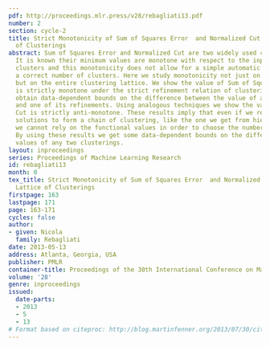 ```yaml
---
pdf: http://proceedings.mlr.press/v28/rebagliati13.pdf
number: 2
section: cycle-2
title: Strict Monotonicity of Sum of Squares Error  and Normalized Cut in the Lattice
  of Clusterings
abstract: Sum of Squares Error and Normalized Cut are two widely used clustering functional.
  It is known their minimum values are monotone with respect to the input number of
  clusters and this monotonicity does not allow for a simple automatic selection of
  a correct number of clusters. Here we study monotonicity not just on the minimizers
  but on the entire clustering lattice. We show the value of Sum of Squares Error
  is strictly monotone under the strict refinement relation of clusterings and we
  obtain data-dependent bounds on the difference between the value of a clustering
  and one of its refinements. Using analogous techniques we show the value of Normalized
  Cut is strictly anti-monotone. These results imply that even if we restrict our
  solutions to form a chain of clustering, like the one we get from hierarchical algorithms,
  we cannot rely on the functional values in order to choose the number of clusters.
  By using these results we get some data-dependent bounds on the difference of the
  values of any two clusterings.
layout: inproceedings
series: Proceedings of Machine Learning Research
id: rebagliati13
month: 0
tex_title: Strict Monotonicity of Sum of Squares Error  and Normalized Cut in the
  Lattice of Clusterings
firstpage: 163
lastpage: 171
page: 163-171
cycles: false
author:
- given: Nicola
  family: Rebagliati
date: 2013-05-13
address: Atlanta, Georgia, USA
publisher: PMLR
container-title: Proceedings of the 30th International Conference on Machine Learning
volume: '28'
genre: inproceedings
issued:
  date-parts:
  - 2013
  - 5
  - 13
# Format based on citeproc: http://blog.martinfenner.org/2013/07/30/citeproc-yaml-for-bibliographies/
---
```

